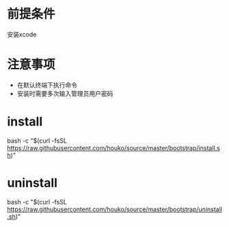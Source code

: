 # 前提条件

安装xcode

# 注意事项

- 在默认终端下执行命令
- 安装时需要多次输入管理员用户密码

# install

bash -c "$(curl -fsSL https://raw.githubusercontent.com/houko/source/master/bootstrap/install.sh)"

# uninstall
bash -c "$(curl -fsSL https://raw.githubusercontent.com/houko/source/master/bootstrap/uninstall.sh)"


